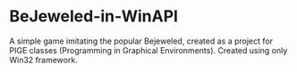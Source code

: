 # BeJeweled-in-WinAPI
A simple game imitating the popular Bejeweled, created as a project for PIGE classes (Programming in Graphical Environments).
Created using only Win32 framework.
